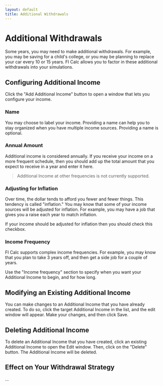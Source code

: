 ```yaml
---
layout: default
title: Additional Withdrawals
---
```


# Additional Withdrawals

Some years, you may need to make additional withdrawals. For example, you may be
saving for a child's college, or you may be planning to replace your car every
10 or 15 years. FI Calc allows you to factor in these additional withdrawals
into your simulations.

## Configuring Additional Income

Click the "Add Additional Income" button to open a window that lets you
configure your income.

### Name

You may choose to label your income. Providing a name can help you to stay
organized when you have multiple income sources. Providing a name is optional.

### Annual Amount

Additional income is considered annually. If you receive your income on a more
frequent schedule, then you should add up the total amount that you expect to
receive in a year and enter it here.

> Additional Income at other frequencies is not currently supported.

### Adjusting for Inflation

Over time, the dollar tends to afford you fewer and fewer things. This tendency
is called "inflation." You may know that some of your income sources will be
adjusted for inflation. For example, you may have a job that gives you a raise
each year to match inflation.

If your income should be adjusted for inflation then you should check this
checkbox.

### Income Frequency

FI Calc supports complex income frequencies. For example, you may know that you
plan to take 3 years off, and then get a side job for a couple of years.

Use the "Income frequency" section to specify when you want your Additional
Income to begin, and for how long.

## Modifying an Existing Additional Income

You can make changes to an Additional Income that you have already created. To
do so, click the target Additional Income in the list, and the edit window will
appear. Make your changes, and then click Save.

## Deleting Additional Income

To delete an Additional Income that you have created, click an existing
Additional Income to open the Edit window. Then, click on the "Delete" button.
The Additional Income will be deleted.

## Effect on Your Withdrawal Strategy

...

